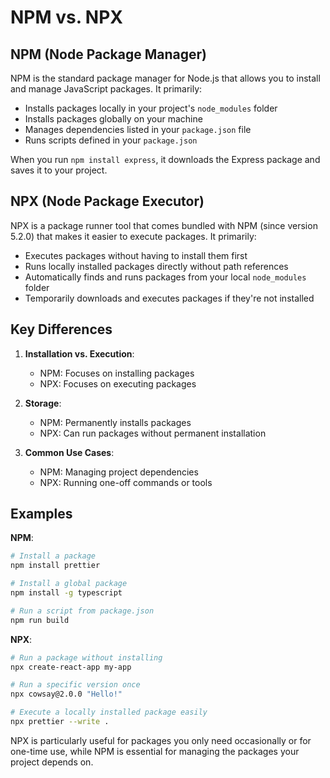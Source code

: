# NPM vs. NPX

## NPM (Node Package Manager)

NPM is the standard package manager for Node.js that allows you to install and manage JavaScript packages. It primarily:

- Installs packages locally in your project's `node_modules` folder
- Installs packages globally on your machine
- Manages dependencies listed in your `package.json` file
- Runs scripts defined in your `package.json`

When you run `npm install express`, it downloads the Express package and saves it to your project.

## NPX (Node Package Executor)

NPX is a package runner tool that comes bundled with NPM (since version 5.2.0) that makes it easier to execute packages. It primarily:

- Executes packages without having to install them first
- Runs locally installed packages directly without path references
- Automatically finds and runs packages from your local `node_modules` folder
- Temporarily downloads and executes packages if they're not installed

## Key Differences

1. **Installation vs. Execution**:

   - NPM: Focuses on installing packages
   - NPX: Focuses on executing packages

2. **Storage**:

   - NPM: Permanently installs packages
   - NPX: Can run packages without permanent installation

3. **Common Use Cases**:
   - NPM: Managing project dependencies
   - NPX: Running one-off commands or tools

## Examples

**NPM**:

```bash
# Install a package
npm install prettier

# Install a global package
npm install -g typescript

# Run a script from package.json
npm run build
```

**NPX**:

```bash
# Run a package without installing
npx create-react-app my-app

# Run a specific version once
npx cowsay@2.0.0 "Hello!"

# Execute a locally installed package easily
npx prettier --write .
```

NPX is particularly useful for packages you only need occasionally or for one-time use, while NPM is essential for managing the packages your project depends on.
